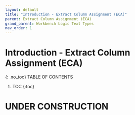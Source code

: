 ```yaml
---
layout: default
title: "Introduction - Extract Column Assignment (ECA)"
parent: Extract Column Assignment (ECA)
grand_parent: Workbench Logic Text Types
nav_order: 1
---
```


# Introduction - Extract Column Assignment (ECA)
{: .no_toc}
TABLE OF CONTENTS 
1. TOC
{:toc}  
 
# UNDER CONSTRUCTION


